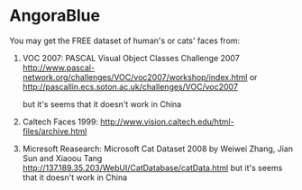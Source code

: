 # AngoraBlue
You may get the FREE dataset of human's or cats' faces from:
1. VOC 2007: PASCAL Visual Object Classes Challenge 2007
    http://www.pascal-network.org/challenges/VOC/voc2007/workshop/index.html
    or
    http://pascallin.ecs.soton.ac.uk/challenges/VOC/voc2007
    
    but it's seems that it doesn't work in China
    
2. Caltech Faces 1999: 
    http://www.vision.caltech.edu/html-files/archive.html
    
3. Micresoft Reasearch: Microsoft Cat Dataset 2008
    by Weiwei Zhang, Jian Sun and Xiaoou Tang
    http://137.189.35.203/WebUI/CatDatabase/catData.html
    but it's seems that it doesn't work in China
